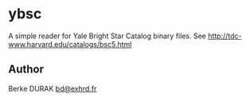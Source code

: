 # ybsc

A simple reader for Yale Bright Star Catalog binary files.
See http://tdc-www.harvard.edu/catalogs/bsc5.html

## Author

Berke DURAK <bd@exhrd.fr>
